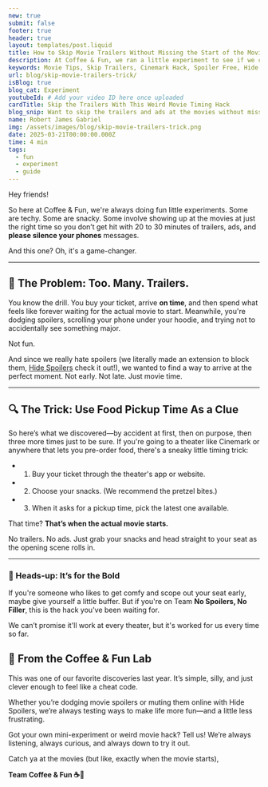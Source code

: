 ```yaml
---
new: true
submit: false
footer: true
header: true
layout: templates/post.liquid
title: How to Skip Movie Trailers Without Missing the Start of the Movie (We Tested This!)
description: At Coffee & Fun, we ran a little experiment to see if we could show up to the movies *just* in time for the opening scene. Turns out, the food pickup time reveals everything. Here’s what we discovered.
keywords: Movie Tips, Skip Trailers, Cinemark Hack, Spoiler Free, Hide Spoilers, Movie Timing Trick, Pre-order Snacks, Movie Hacks, Coffee and Fun, Theater Tips, Movie Night Tips
url: blog/skip-movie-trailers-trick/
isBlog: true
blog_cat: Experiment
youtubeId: # Add your video ID here once uploaded
cardTitle: Skip the Trailers With This Weird Movie Timing Hack
blog_snip: Want to skip the trailers and ads at the movies without missing the start? We found a sneaky little trick using food pickup times — and it works.
name: Robert James Gabriel
img: /assets/images/blog/skip-movie-trailers-trick.png
date: 2025-03-21T00:00:00.000Z
time: 4 min
tags:
  - fun
  - experiment
  - guide
---
```





Hey friends! 

So here at Coffee & Fun, we're always doing fun little experiments. Some are techy. Some are snacky. Some involve showing up at the movies at just the right time so you don’t get hit with 20 to 30 minutes of trailers, ads, and **please silence your phones** messages.

And this one? Oh, it's a game-changer.

---
## 🍿 The Problem: Too. Many. Trailers.

You know the drill. You buy your ticket, arrive **on time**, and then spend what feels like forever waiting for the actual movie to start. Meanwhile, you're dodging spoilers, scrolling your phone under your hoodie, and trying not to accidentally see something major.

Not fun.

And since we really hate spoilers (we literally made an extension to block them, [Hide Spoilers](https://www.coffeeandfun.com/hide-spoilers-extension/) check it out!), we wanted to find a way to arrive at the perfect moment. Not early. Not late. Just movie time.

---
## 🔍 The Trick: Use Food Pickup Time As a Clue

So here’s what we discovered—by accident at first, then on purpose, then three more times just to be sure. If you're going to a theater like Cinemark or anywhere that lets you pre-order food, there's a sneaky little timing trick:

- 1. Buy your ticket through the theater's app or website.
- 2. Choose your snacks. (We recommend the pretzel bites.)
- 3. When it asks for a pickup time, pick the latest one available.

That time? **That’s when the actual movie starts.**

No trailers. No ads. Just grab your snacks and head straight to your seat as the opening scene rolls in.

---

### 🚨 Heads-up: It’s for the Bold
If you're someone who likes to get comfy and scope out your seat early, maybe give yourself a little buffer. But if you're on Team **No Spoilers, No Filler**, this is the hack you've been waiting for.

We can’t promise it'll work at every theater, but it's worked for us every time so far.

## 💬 From the Coffee & Fun Lab
This was one of our favorite discoveries last year. It’s simple, silly, and just clever enough to feel like a cheat code.

Whether you’re dodging movie spoilers or muting them online with Hide Spoilers, we’re always testing ways to make life more fun—and a little less frustrating.

Got your own mini-experiment or weird movie hack? Tell us! We’re always listening, always curious, and always down to try it out.

Catch ya at the movies (but like, exactly when the movie starts),

**Team Coffee & Fun ☕🎉**